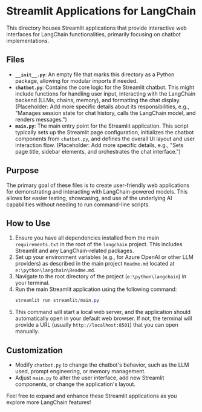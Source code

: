 # Streamlit Applications for LangChain

This directory houses Streamlit applications that provide interactive web interfaces for LangChain functionalities, primarily focusing on chatbot implementations.

## Files

-   **`__init__.py`**: An empty file that marks this directory as a Python package, allowing for modular imports if needed.
-   **`chatbot.py`**: Contains the core logic for the Streamlit chatbot. This might include functions for handling user input, interacting with the LangChain backend (LLMs, chains, memory), and formatting the chat display. (Placeholder: Add more specific details about its responsibilities, e.g., "Manages session state for chat history, calls the LangChain model, and renders messages.")
-   **`main.py`**: The main entry point for the Streamlit application. This script typically sets up the Streamlit page configuration, initializes the chatbot components from `chatbot.py`, and defines the overall UI layout and user interaction flow. (Placeholder: Add more specific details, e.g., "Sets page title, sidebar elements, and orchestrates the chat interface.")

## Purpose

The primary goal of these files is to create user-friendly web applications for demonstrating and interacting with LangChain-powered models. This allows for easier testing, showcasing, and use of the underlying AI capabilities without needing to run command-line scripts.

## How to Use

1.  Ensure you have all dependencies installed from the main `requirements.txt` in the root of the `langchain` project. This includes Streamlit and any LangChain-related packages.
2.  Set up your environment variables (e.g., for Azure OpenAI or other LLM providers) as described in the main project `Readme.md` located at `e:\python\langchain\Readme.md`.
3.  Navigate to the root directory of the project (`e:\python\langchain`) in your terminal.
4.  Run the main Streamlit application using the following command:
    ```powershell
    streamlit run streamlit/main.py
    ```
5.  This command will start a local web server, and the application should automatically open in your default web browser. If not, the terminal will provide a URL (usually `http://localhost:8501`) that you can open manually.

## Customization

-   Modify `chatbot.py` to change the chatbot's behavior, such as the LLM used, prompt engineering, or memory management.
-   Adjust `main.py` to alter the user interface, add new Streamlit components, or change the application's layout.

Feel free to expand and enhance these Streamlit applications as you explore more LangChain features!
